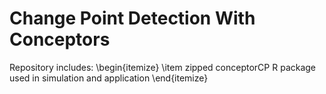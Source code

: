 # Change Point Detection With Conceptors
Repository includes:
\begin{itemize}
  \item zipped conceptorCP R package used in simulation and application
\end{itemize}
